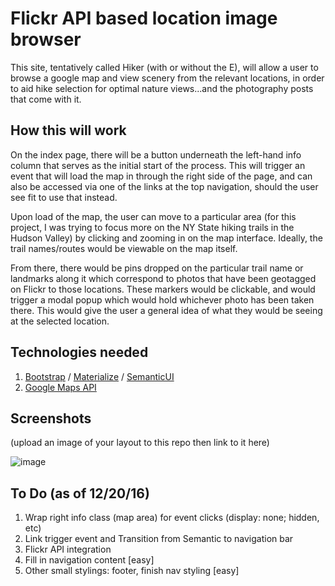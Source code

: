 # Flickr API based location image browser

This site, tentatively called Hiker (with or without the E), will allow a user to browse a google map and view scenery from the relevant locations, in order to aid hike selection for optimal nature views...and the photography posts that come with it.

## How this will work

On the index page, there will be a button underneath the left-hand info column that serves as the initial start of the process. This will trigger an event that will load the map in through the right side of the page, and can also be accessed via one of the links at the top navigation, should the user see fit to use that instead. 

Upon load of the map, the user can move to a particular area (for this project, I was trying to focus more on the NY State hiking trails in the Hudson Valley) by clicking and zooming in on the map interface. Ideally, the trail names/routes would be viewable on the map itself. 

From there, there would be pins dropped on the particular trail name or landmarks along it which correspond to photos that have been geotagged on Flickr to those locations. These markers would be clickable, and would trigger a modal popup which would hold whichever photo has been taken there. This would give the user a general idea of what they would be seeing at the selected location.


## Technologies needed

1. [Bootstrap](http://getbootstrap.com/) / [Materialize](http://materializecss.com/) / [SemanticUI](http://semantic-ui.com/)
2. [Google Maps API](https://developers.google.com/maps/documentation/javascript/examples/map-simple)

## Screenshots
(upload an image of your layout to this repo then link to it here)


![image](http://placekitten.com.s3.amazonaws.com/homepage-samples/408/287.jpg)

## To Do (as of 12/20/16)
1. Wrap right info class (map area) for event clicks (display: none; hidden, etc)
2. Link trigger event and Transition from Semantic to navigation bar
3. Flickr API integration
4. Fill in navigation content [easy] 
4. Other small stylings: footer, finish nav styling [easy]
